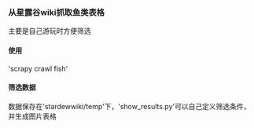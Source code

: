 ### 从星露谷wiki抓取鱼类表格
主要是自己游玩时方便筛选
#### 使用
'scrapy crawl fish'
#### 筛选数据
数据保存在'stardewwiki/temp'下，'show_results.py'可以自己定义筛选条件，并生成图片表格